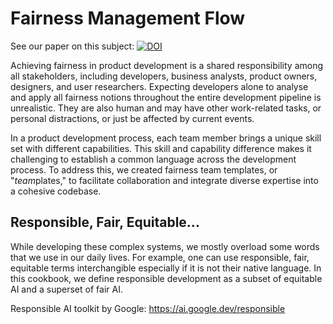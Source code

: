 # Fairness Management Flow

See our paper on this subject: [![DOI](https://zenodo.org/badge/DOI/10.5281/zenodo.11280155.svg)](https://doi.org/10.5281/zenodo.11280155)

Achieving fairness in product development is a shared responsibility among all stakeholders, including developers, business analysts, product owners, designers, and user researchers. Expecting developers alone to analyse and apply all fairness notions throughout the entire development pipeline is unrealistic. They are also human and may have other work-related tasks, or personal distractions, or just be affected by current events.

In a product development process, each team member brings a unique skill set with different capabilities. This skill and capability difference makes it challenging to establish a common language across the development process. To address this, we created fairness team templates, or "*team*plates," to facilitate collaboration and integrate diverse expertise into a cohesive codebase.

## Responsible, Fair, Equitable...

While developing these complex systems, we mostly overload some words that we use in our daily lives. For example, one can use responsible, fair, equitable terms interchangible especially if it is not their native language. In this cookbook, we define responsible development as a subset of equitable AI and a superset of fair AI. 

Responsible AI toolkit by Google: https://ai.google.dev/responsible